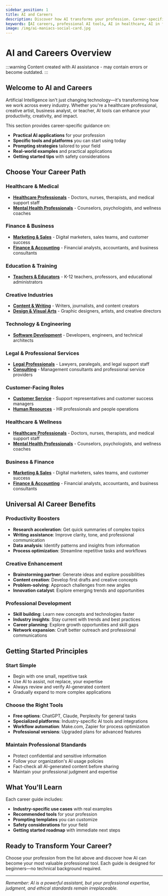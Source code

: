 ```yaml
---
sidebar_position: 1
title: AI and Careers
description: Discover how AI transforms your profession. Career-specific guides for healthcare, finance, education, marketing, and more. Get practical AI tools, prompts, and implementation strategies for your field.
keywords: [AI careers, professional AI tools, AI in healthcare, AI in finance, AI in education, AI in marketing, career AI applications, workplace AI, AI automation, industry AI solutions]
image: /img/ai-maniacs-social-card.jpg
---
```


# AI and Careers Overview

:::warning
Content created with AI assistance - may contain errors or become outdated.
:::

## Welcome to AI and Careers

Artificial Intelligence isn't just changing technology—it's transforming how we work across every industry. Whether you're a healthcare professional, creative artist, business analyst, or teacher, AI tools can enhance your productivity, creativity, and impact.

This section provides career-specific guidance on:

- **Practical AI applications** for your profession
- **Specific tools and platforms** you can start using today
- **Prompting strategies** tailored to your field
- **Real-world examples** and practical applications
- **Getting started tips** with safety considerations

## Choose Your Career Path

### Healthcare & Medical

- [**Healthcare Professionals**](./healthcare.md) - Doctors, nurses, therapists, and medical support staff
- [**Mental Health Professionals**](./mental-health.md) - Counselors, psychologists, and wellness coaches

### Finance & Business

- [**Marketing & Sales**](./marketing-sales.md) - Digital marketers, sales teams, and customer success
- [**Finance & Accounting**](./finance-accounting.md) - Financial analysts, accountants, and business consultants

### Education & Training

- [**Teachers & Educators**](./education.md) - K-12 teachers, professors, and educational administrators

### Creative Industries

- [**Content & Writing**](./content-writing.md) - Writers, journalists, and content creators
- [**Design & Visual Arts**](./design-arts.md) - Graphic designers, artists, and creative directors

### Technology & Engineering

- [**Software Development**](./software-development.md) - Developers, engineers, and technical architects

### Legal & Professional Services

- [**Legal Professionals**](./legal.md) - Lawyers, paralegals, and legal support staff
- [**Consulting**](./consulting.md) - Management consultants and professional service providers

### Customer-Facing Roles

- [**Customer Service**](./customer-service.md) - Support representatives and customer success managers
- [**Human Resources**](./human-resources.md) - HR professionals and people operations

### Healthcare & Wellness

- [**Healthcare Professionals**](./healthcare.md) - Doctors, nurses, therapists, and medical support staff
- [**Mental Health Professionals**](./mental-health.md) - Counselors, psychologists, and wellness coaches

### Business & Finance

- [**Marketing & Sales**](./marketing-sales.md) - Digital marketers, sales teams, and customer success
- [**Finance & Accounting**](./finance-accounting.md) - Financial analysts, accountants, and business consultants

## Universal AI Career Benefits

### Productivity Boosters

- **Research acceleration**: Get quick summaries of complex topics
- **Writing assistance**: Improve clarity, tone, and professional communication
- **Data analysis**: Identify patterns and insights from information
- **Process optimization**: Streamline repetitive tasks and workflows

### Creative Enhancement

- **Brainstorming partner**: Generate ideas and explore possibilities
- **Content creation**: Develop first drafts and creative concepts
- **Problem-solving**: Approach challenges from new angles
- **Innovation catalyst**: Explore emerging trends and opportunities

### Professional Development

- **Skill building**: Learn new concepts and technologies faster
- **Industry insights**: Stay current with trends and best practices
- **Career planning**: Explore growth opportunities and skill gaps
- **Network expansion**: Craft better outreach and professional communications

## Getting Started Principles

### Start Simple

- Begin with one small, repetitive task
- Use AI to assist, not replace, your expertise
- Always review and verify AI-generated content
- Gradually expand to more complex applications

### Choose the Right Tools

- **Free options**: ChatGPT, Claude, Perplexity for general tasks
- **Specialized platforms**: Industry-specific AI tools and integrations
- **Workflow automation**: Make.com, Zapier for process optimization
- **Professional versions**: Upgraded plans for advanced features

### Maintain Professional Standards

- Protect confidential and sensitive information
- Follow your organization's AI usage policies
- Fact-check all AI-generated content before sharing
- Maintain your professional judgment and expertise

## What You'll Learn

Each career guide includes:

- **Industry-specific use cases** with real examples
- **Recommended tools** for your profession
- **Prompting templates** you can customize
- **Safety considerations** for your field
- **Getting started roadmap** with immediate next steps

## Ready to Transform Your Career?

Choose your profession from the list above and discover how AI can become your most valuable professional tool. Each guide is designed for beginners—no technical background required.

---

*Remember: AI is a powerful assistant, but your professional expertise, judgment, and ethical standards remain irreplaceable.*
